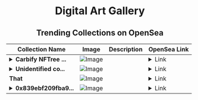 <div align="center">

# Digital Art Gallery

## Trending Collections on OpenSea

| Collection Name                       | Image                                                                                     | Description                       | OpenSea Link                                                                                          |
|---------------------------------------|-------------------------------------------------------------------------------------------|-----------------------------------|--------------------------------------------------------------------------------------------------------|
| **<details><summary>Carbify NFTree ...</summary>Carbify NFTree B6</details>** | ![Image](https://i.seadn.io/s/raw/files/4b29cfe73f45d18b73c86810d3745fe7.png?w=500&auto=format?w=200&auto=format) |  | <details><summary>Link</summary>[Carbify NFTree B6](https://opensea.io/collection/carbify-nftree-b6-3)</details> |
| **<details><summary>Unidentified co...</summary>Unidentified contract 0ae4b8b1-9014-443c-9d7d-724e3a6c4581</details>** | ![Image](https://i.seadn.io/s/raw/files/9adbea9405a76d166a33db2b53d36284.png?w=500&auto=format?w=200&auto=format) |  | <details><summary>Link</summary>[Unidentified contract 0ae4b8b1-9014-443c-9d7d-724e3a6c4581](https://opensea.io/collection/unidentified-contract-0ae4b8b1-9014-443c-9d7d-724e)</details> |
| **That** | ![Image](https://i.seadn.io/s/raw/files/3cd7cb85da1c01e6b303f298e07277fe.png?w=500&auto=format?w=200&auto=format) |  | <details><summary>Link</summary>[That](https://opensea.io/collection/that-23)</details> |
| **<details><summary>0x839ebf209fba9...</summary>0x839ebf209fba92c0bfb777798b67f7d2db274b6b</details>** | ![Image](https://i.seadn.io/s/raw/files/0b17eca97c80c2a47373054ef33e2cd6.jpg?w=500&auto=format?w=200&auto=format) |  | <details><summary>Link</summary>[0x839ebf209fba92c0bfb777798b67f7d2db274b6b](https://opensea.io/collection/0x839ebf209fba92c0bfb777798b67f7d2db274b6b)</details> |

</div>